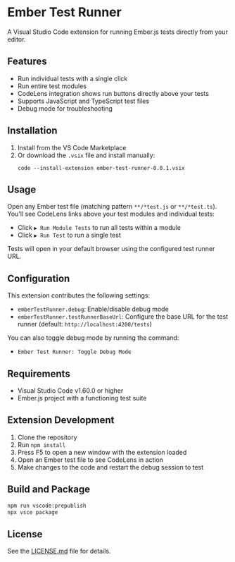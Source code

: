 # Ember Test Runner

A Visual Studio Code extension for running Ember.js tests directly from your editor.

## Features

- Run individual tests with a single click
- Run entire test modules
- CodeLens integration shows run buttons directly above your tests
- Supports JavaScript and TypeScript test files
- Debug mode for troubleshooting

## Installation

1. Install from the VS Code Marketplace
2. Or download the `.vsix` file and install manually:
   ```
   code --install-extension ember-test-runner-0.0.1.vsix
   ```

## Usage

Open any Ember test file (matching pattern `**/*test.js` or `**/*test.ts`). You'll see CodeLens links above your test modules and individual tests:

- Click `▶ Run Module Tests` to run all tests within a module
- Click `▶ Run Test` to run a single test

Tests will open in your default browser using the configured test runner URL.

## Configuration

This extension contributes the following settings:

- `emberTestRunner.debug`: Enable/disable debug mode
- `emberTestRunner.testRunnerBaseUrl`: Configure the base URL for the test runner (default: `http://localhost:4200/tests`)

You can also toggle debug mode by running the command:
- `Ember Test Runner: Toggle Debug Mode`

## Requirements

- Visual Studio Code v1.60.0 or higher
- Ember.js project with a functioning test suite

## Extension Development

1. Clone the repository
2. Run `npm install`
3. Press F5 to open a new window with the extension loaded
4. Open an Ember test file to see CodeLens in action
5. Make changes to the code and restart the debug session to test

## Build and Package

```bash
npm run vscode:prepublish
npx vsce package
```

## License

See the [LICENSE.md](LICENSE.md) file for details.
